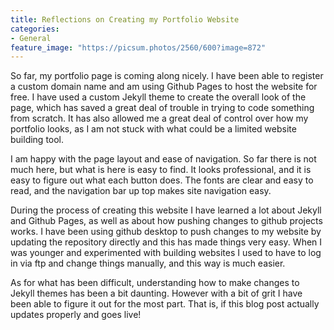 ```yaml
---
title: Reflections on Creating my Portfolio Website
categories:
- General
feature_image: "https://picsum.photos/2560/600?image=872"
---
```


So far, my portfolio page is coming along nicely. I have been able to register a custom domain name and am using Github Pages to host the website for free. I have used a custom Jekyll theme to create the overall look of the page, which has saved a great deal of trouble in trying to code something from scratch. It has also allowed me a great deal of control over how my portfolio looks, as I am not stuck with what could be a limited website building tool.

I am happy with the page layout and ease of navigation. So far there is not much here, but what is here is easy to find. It looks professional, and it is easy to figure out what each button does. The fonts are clear and easy to read, and the navigation bar up top makes site navigation easy.

During the process of creating this website I have learned a lot about Jekyll and Github Pages, as well as about how pushing changes to github projects works. I have been using github desktop to push changes to my website by updating the repository directly and this has made things very easy. When I was younger and experimented with building websites I used to have to log in via ftp and change things manually, and this way is much easier.

As for what has been difficult, understanding how to make changes to Jekyll themes has been a bit daunting. However with a bit of grit I have been able to figure it out for the most part. That is, if this blog post actually updates properly and goes live!

